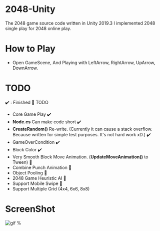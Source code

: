 # 2048-Unity
 The 2048 game source code written in Unity 2019.3
 I implemented 2048 single play for 2048 online play. 
 
# How to Play
 - Open GameScene, And Playing with LeftArrow, RightArrow, UpArrow, DownArrow. 
 
# TODO 
 :heavy_check_mark: : Finished :small_orange_diamond: TODO

 * Core Game Play :heavy_check_mark: 
 * **Node.cs** Can make code short :heavy_check_mark:
 * **CreateRandom()** Re-write. (Currently it can cause a stack overflow. Because written for simple test purposes. It's not hard work xD.) :heavy_check_mark:
 * GameOverCondition :heavy_check_mark:
 * Block Color :heavy_check_mark:
 * Very Smooth Block Move Animation. (**UpdateMoveAnimation()** to Tween) :small_orange_diamond:
 * Combine Punch Animation :small_orange_diamond:
 * Object Pooling :small_orange_diamond:
 * 2048 Game Heuristic AI :small_orange_diamond:
 * Support Mobile Swipe :small_orange_diamond:
 * Support Multiple Grid (4x4, 6x6, 8x8)
 # ScreenShot

![gif](https://github.com/shlifedev/2048-Unity/blob/master/app.gif?raw=true)
%
